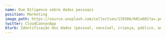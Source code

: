 ```yaml
---
name: Due Diligence sobre dados pessoais
position: Marketing
image_path: https://source.unsplash.com/collection/139386/601x601?a=.png
twitter: CloudCannonApp
blurb: Identificação dos dados (pessoal, sensível, criança, público, anonimizado), departamentos, meios (físico ou digital), operadores internos e externos para mensuração de exposição da empresa à LGPD
---
```

